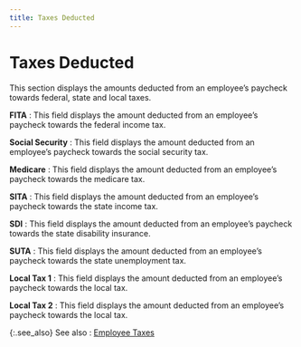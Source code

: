 ```yaml
---
title: Taxes Deducted
---
```


# Taxes Deducted


This section displays the amounts deducted from an employee’s paycheck towards federal, state and local taxes.


**FITA**
: This field displays the amount deducted from an employee’s paycheck towards the federal income tax.


**Social Security**
: This field displays the amount deducted from an employee’s paycheck towards the social security tax.


**Medicare**
: This field displays the amount deducted from an employee’s paycheck towards the medicare tax.


**SITA**
: This field displays the amount deducted from an employee’s paycheck towards the state income tax.


**SDI**
: This field displays the amount deducted from an employee’s paycheck towards the state disability insurance.


**SUTA**
: This field displays the amount deducted from an employee’s paycheck towards the state unemployment tax.


**Local Tax 1**
: This field displays the amount deducted from an employee’s paycheck towards the local tax.


**Local Tax 2**
: This field displays the amount deducted from an employee’s paycheck towards the local tax.


{:.see_also}
See also
: [Employee Taxes]({{site.prl_baseurl}}/payroll-process/transaction-details/employee_taxes.html)
